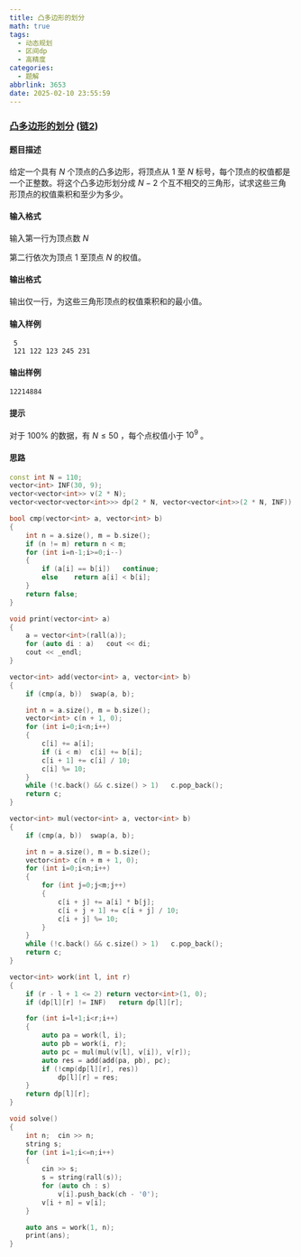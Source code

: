 ```yaml
---
title: 凸多边形的划分
math: true
tags:
  - 动态规划
  - 区间dp
  - 高精度
categories:
  - 题解
abbrlink: 3653
date: 2025-02-10 23:55:59
---
```


### [凸多边形的划分](https://ac.nowcoder.com/acm/problem/50500)        ([链2](https://ybt.ssoier.cn/problem_show.php?pid=1571))  

#### 题目描述

给定一个具有 $N$ 个顶点的凸多边形，将顶点从 $1$ 至 $N$ 标号，每个顶点的权值都是一个正整数。将这个凸多边形划分成 $N-2$ 个互不相交的三角形，试求这些三角形顶点的权值乘积和至少为多少。

#### 输入格式

输入第一行为顶点数 $N$  

第二行依次为顶点 $1$ 至顶点 $N$ 的权值。

#### 输出格式

输出仅一行，为这些三角形顶点的权值乘积和的最小值。

#### 输入样例

```
 5
 121 122 123 245 231
```

#### 输出样例

```
12214884
```

#### 提示

对于 $100 \%$ 的数据，有 $N \leq 50$ ，每个点权值小于 $10^9$ 。

#### 思路

```cpp
const int N = 110;
vector<int> INF(30, 9);
vector<vector<int>> v(2 * N);
vector<vector<vector<int>>> dp(2 * N, vector<vector<int>>(2 * N, INF));

bool cmp(vector<int> a, vector<int> b)
{
    int n = a.size(), m = b.size();
    if (n != m) return n < m;
    for (int i=n-1;i>=0;i--)
    {
        if (a[i] == b[i])   continue;
        else    return a[i] < b[i];
    }
    return false;
}

void print(vector<int> a)
{
    a = vector<int>(rall(a));
    for (auto di : a)   cout << di;
    cout << _endl;
}

vector<int> add(vector<int> a, vector<int> b)
{
    if (cmp(a, b))  swap(a, b);

    int n = a.size(), m = b.size();
    vector<int> c(n + 1, 0);
    for (int i=0;i<n;i++)
    {
        c[i] += a[i];
        if (i < m)  c[i] += b[i];
        c[i + 1] += c[i] / 10;
        c[i] %= 10;
    }
    while (!c.back() && c.size() > 1)   c.pop_back();
    return c;
}

vector<int> mul(vector<int> a, vector<int> b)
{
    if (cmp(a, b))  swap(a, b);

    int n = a.size(), m = b.size();
    vector<int> c(n + m + 1, 0);
    for (int i=0;i<n;i++)
    {
        for (int j=0;j<m;j++)
        {
            c[i + j] += a[i] * b[j];
            c[i + j + 1] += c[i + j] / 10;
            c[i + j] %= 10;
        }
    }
    while (!c.back() && c.size() > 1)   c.pop_back();
    return c;
}

vector<int> work(int l, int r)
{
    if (r - l + 1 <= 2) return vector<int>(1, 0);
    if (dp[l][r] != INF)   return dp[l][r];

    for (int i=l+1;i<r;i++)
    {
        auto pa = work(l, i);
        auto pb = work(i, r);
        auto pc = mul(mul(v[l], v[i]), v[r]);
        auto res = add(add(pa, pb), pc);
        if (!cmp(dp[l][r], res))
            dp[l][r] = res;
    }
    return dp[l][r];
}

void solve()
{
    int n;  cin >> n;
    string s;
    for (int i=1;i<=n;i++)
    {
        cin >> s;
        s = string(rall(s));
        for (auto ch : s)
            v[i].push_back(ch - '0');
        v[i + n] = v[i];
    }

    auto ans = work(1, n);
    print(ans);
}
```

